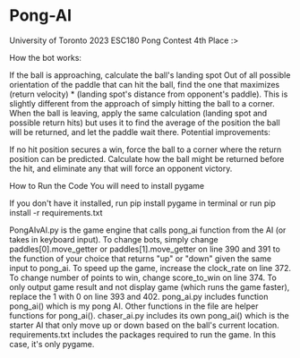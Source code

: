 # Pong-AI
University of Toronto 2023 ESC180 Pong Contest 4th Place :>

How the bot works:

If the ball is approaching, calculate the ball's landing spot
Out of all possible orientation of the paddle that can hit the ball, find the one that maximizes (return velocity) * (landing spot's distance from opponent's paddle). This is slightly different from the approach of simply hitting the ball to a corner.
When the ball is leaving, apply the same calculation (landing spot and possible return hits) but uses it to find the average of the position the ball will be returned, and let the paddle wait there.
Potential improvements:

If no hit position secures a win, force the ball to a corner where the return position can be predicted.
Calculate how the ball might be returned before the hit, and eliminate any that will force an opponent victory.

How to Run the Code
You will need to install pygame

If you don't have it installed, run pip install pygame in terminal or run pip install -r requirements.txt

PongAIvAI.py is the game engine that calls pong_ai function from the AI (or takes in keyboard input).
To change bots, simply change paddles[0].move_getter or paddles[1].move_getter on line 390 and 391 to the function of your choice that returns "up" or "down" given the same input to pong_ai.
To speed up the game, increase the clock_rate on line 372.
To change number of points to win, change score_to_win on line 374.
To only output game result and not display game (which runs the game faster), replace the 1 with 0 on line 393 and 402.
pong_ai.py includes function pong_ai() which is my pong AI. Other functions in the file are helper functions for pong_ai().
chaser_ai.py includes its own pong_ai() which is the starter AI that only move up or down based on the ball's current location.
requirements.txt includes the packages required to run the game. In this case, it's only pygame.

